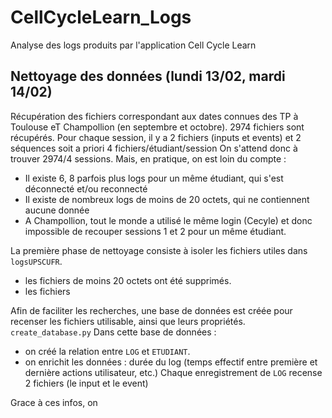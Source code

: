# CellCycleLearn_Logs
Analyse des logs produits par l'application Cell Cycle Learn

## Nettoyage des données (lundi 13/02, mardi 14/02)
Récupération des fichiers correspondant aux dates connues des TP à Toulouse eT Champollion (en septembre et octobre). 
2974 fichiers sont récupérés. 
Pour chaque session, il y a 2 fichiers (inputs et events) et 2 séquences soit a priori 4 fichiers/étudiant/session
On s'attend donc à trouver 2974/4 sessions.
Mais, en pratique, on est loin du compte :
- Il existe 6, 8 parfois plus logs pour un même étudiant, qui s'est déconnecté et/ou reconnecté
- Il existe de nombreux logs de moins de 20 octets, qui ne contiennent aucune donnée
- A Champollion, tout le monde a utilisé le même login (Cecyle) et donc impossible de recouper sessions 1 et 2 pour un même étudiant.

La première phase de nettoyage consiste à isoler les fichiers utiles dans `logsUPSCUFR`. 
- les fichiers de moins 20 octets ont été supprimés. 
- les fichiers 

Afin de faciliter les recherches, une base de données est créée pour recenser les fichiers utilisable, ainsi que leurs propriétés.
`create_database.py`
Dans cette base de données :
- on créé la relation entre `LOG` et `ETUDIANT`.
- on enrichit les données : durée du log (temps effectif entre première et dernière actions utilisateur, etc.)
Chaque enregistrement de `LOG` recense 2 fichiers (le input et le event) 

Grace à ces infos, on 
